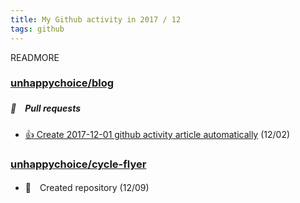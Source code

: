 ```yaml
---
title: My Github activity in 2017 / 12
tags: github
---
```


READMORE



### [unhappychoice/blog](https://github.com/unhappychoice/blog)







##### 📁　Pull requests

- [:+1: Create 2017-12-01 github activity article automatically](https://github.com/unhappychoice/blog/pull/17) (12/02)





### [unhappychoice/cycle-flyer](https://github.com/unhappychoice/cycle-flyer)





- 🎉　Created repository (12/09)






